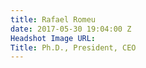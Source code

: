 ```yaml
---
title: Rafael Romeu
date: 2017-05-30 19:04:00 Z
Headshot Image URL: 
Title: Ph.D., President, CEO
---
```


